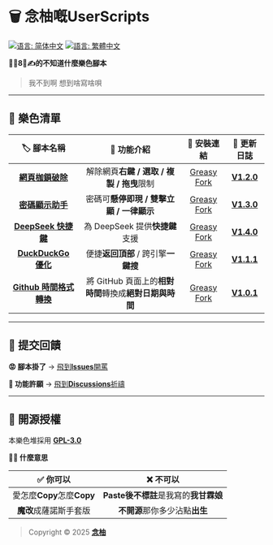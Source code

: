 # 🗑️ 念柚嘅UserScripts

[![语言: 简体中文](https://img.shields.io/badge/语言-简体中文-8E8E93?style=for-the-badge&logo=language&logoColor=white)](https://github.com/MiPoNianYou/UserScripts/blob/main/README.md) [![語言: 繁體中文](https://img.shields.io/badge/語言-繁體中文-007AFF?style=for-the-badge&logo=language&logoColor=white)](.)

**🦐🐔8⃣️✍️的不知道什麼樂色腳本**

> 我不到啊 想到啥寫啥唄

---

## 💩 樂色清單

| 🏷️ 腳本名稱 | 🔧 功能介紹 | 🔗 安裝連結 | 📝 更新日誌 |
| :-: | :-: | :-: | :-: |
| [**網頁枷鎖破除**](https://github.com/MiPoNianYou/UserScripts/blob/main/Introductions/UniversalWebLiberatorIntroduction.md) | 解除網頁**右鍵 / 選取 / 複製 / 拖曳**限制 | [Greasy Fork](https://greasyfork.org/scripts/532010) | [**V1.2.0**](https://github.com/MiPoNianYou/UserScripts/blob/main/UpdateLogs/UniversalWebLiberatorUpdateLog.md) |
| [**密碼顯示助手**](https://github.com/MiPoNianYou/UserScripts/blob/main/Introductions/PasswordRevealerIntroduction.md) | 密碼可**懸停即現 / 雙擊立顯 / 一律顯示** | [Greasy Fork](https://greasyfork.org/scripts/532524) | [**V1.3.0**](https://github.com/MiPoNianYou/UserScripts/blob/main/UpdateLogs/PasswordRevealerUpdateLog.md) |
| [**DeepSeek 快捷鍵**](https://github.com/MiPoNianYou/UserScripts/blob/main/Introductions/DeepSeekShortcutsIntroduction.md) | 為 DeepSeek 提供**快捷鍵**支援 | [Greasy Fork](https://greasyfork.org/scripts/532221) | [**V1.4.0**](https://github.com/MiPoNianYou/UserScripts/blob/main/UpdateLogs/DeepSeekShortcutsUpdateLog.md) |
| [**DuckDuckGo 優化**](https://github.com/MiPoNianYou/UserScripts/blob/main/Introductions/DuckDuckGoOptimizationIntroduction.md) | 便捷**返回頂部** / 跨引擎**一鍵搜** | [Greasy Fork](https://greasyfork.org/scripts/532614) | [**V1.1.1**](https://github.com/MiPoNianYou/UserScripts/blob/main/UpdateLogs/DuckDuckGoOptimizationUpdateLog.md) |
| [**Github 時間格式轉換**](https://github.com/MiPoNianYou/UserScripts/blob/main/Introductions/GithubTimeFormatConverterIntroduction.md) | 將 GitHub 頁面上的**相對時間**轉換成**絕對日期與時間** | [Greasy Fork](https://greasyfork.org/scripts/533903) | [**V1.0.1**](https://github.com/MiPoNianYou/UserScripts/blob/main/UpdateLogs/GithubTimeFormatConverterUpdateLog.md) |

---

## 📮 提交回饋

**😡 腳本掛了** → [飛到**Issues**開罵](https://github.com/MiPoNianYou/UserScripts/issues)

**🌠 功能許願** → [飛到**Discussions**祈禱](https://github.com/MiPoNianYou/UserScripts/discussions)

---

## 📜 開源授權

本樂色堆採用 [**GPL-3.0**](https://github.com/MiPoNianYou/UserScripts/blob/main/LICENSE)

**🙋🏻 什麼意思**

| **✅ 你可以** | **❌ 不可以** |
| :-: | :-: |
| 愛怎麼**Copy**怎麼**Copy** | **Paste後不標註**是我寫的**我甘霖娘** |
| **魔改**成薩諾斯手套版 | **不開源**那你多少沾點**出生** |

> Copyright © 2025 [**念柚**](https://github.com/MiPoNianYou)

<!-- ？布什隔門 你連這玩意都要看Code/Raw啊？ -->
